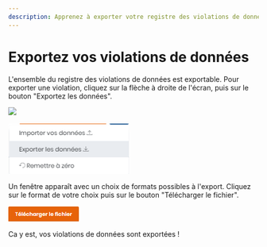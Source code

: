 ```yaml
---
description: Apprenez à exporter votre registre des violations de données.
---
```


# Exportez vos violations de données

L'ensemble du registre des violations de données est exportable. Pour exporter une violation, cliquez sur la flèche à droite de l'écran, puis sur le bouton "Exportez les données".

![](<../../.gitbook/assets/Capture web\_5-5-2022\_164539\_app.dastra.eu.jpeg>)

![](<../../.gitbook/assets/image (63) (1).png>)

Un fenêtre apparaît avec un choix de formats possibles à l'export. Cliquez sur le format de votre choix puis sur le bouton "Télécharger le fichier".

![](<../../.gitbook/assets/image (64).png>)

Ca y est, vos violations de données sont exportées !

